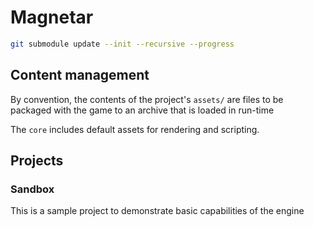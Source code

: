 # Magnetar

```sh
git submodule update --init --recursive --progress
```

## Content management
By convention, the contents of the project's `assets/` are files to be packaged with the game to an archive that is loaded in run-time

The `core` includes default assets for rendering and scripting.

## Projects

### Sandbox
This is a sample project to demonstrate basic capabilities of the engine

<!--
 Developer notes:

 - headers only include what they need
 - source files should use stdafx.hpp before including headers
-->
